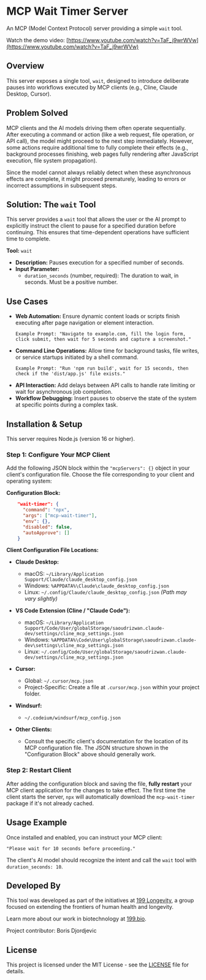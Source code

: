# MCP Wait Timer Server

An MCP (Model Context Protocol) server providing a simple `wait` tool.

Watch the demo video: [https://www.youtube.com/watch?v=TaF_j9wrWVw](https://www.youtube.com/watch?v=TaF_j9wrWVw)

## Overview

This server exposes a single tool, `wait`, designed to introduce deliberate pauses into workflows executed by MCP clients (e.g., Cline, Claude Desktop, Cursor).

## Problem Solved

MCP clients and the AI models driving them often operate sequentially. After executing a command or action (like a web request, file operation, or API call), the model might proceed to the next step immediately. However, some actions require additional time to fully complete their effects (e.g., background processes finishing, web pages fully rendering after JavaScript execution, file system propagation).

Since the model cannot always reliably detect when these asynchronous effects are complete, it might proceed prematurely, leading to errors or incorrect assumptions in subsequent steps.

## Solution: The `wait` Tool

This server provides a `wait` tool that allows the user or the AI prompt to explicitly instruct the client to pause for a specified duration before continuing. This ensures that time-dependent operations have sufficient time to complete.

**Tool:** `wait`
*   **Description:** Pauses execution for a specified number of seconds.
*   **Input Parameter:**
    *   `duration_seconds` (number, required): The duration to wait, in seconds. Must be a positive number.

## Use Cases

*   **Web Automation:** Ensure dynamic content loads or scripts finish executing after page navigation or element interaction.
    ```
    Example Prompt: "Navigate to example.com, fill the login form, click submit, then wait for 5 seconds and capture a screenshot."
    ```
*   **Command Line Operations:** Allow time for background tasks, file writes, or service startups initiated by a shell command.
    ```
    Example Prompt: "Run 'npm run build', wait for 15 seconds, then check if the 'dist/app.js' file exists."
    ```
*   **API Interaction:** Add delays between API calls to handle rate limiting or wait for asynchronous job completion.
*   **Workflow Debugging:** Insert pauses to observe the state of the system at specific points during a complex task.

## Installation & Setup

This server requires Node.js (version 16 or higher).

### Step 1: Configure Your MCP Client

Add the following JSON block within the `"mcpServers": {}` object in your client's configuration file. Choose the file corresponding to your client and operating system:

**Configuration Block:**

```json
    "wait-timer": {
      "command": "npx",
      "args": ["mcp-wait-timer"],
      "env": {},
      "disabled": false,
      "autoApprove": []
    }
```

**Client Configuration File Locations:**

*   **Claude Desktop:**
    *   macOS: `~/Library/Application Support/Claude/claude_desktop_config.json`
    *   Windows: `%APPDATA%\Claude\claude_desktop_config.json`
    *   Linux: `~/.config/Claude/claude_desktop_config.json` *(Path may vary slightly)*

*   **VS Code Extension (Cline / "Claude Code"):**
    *   macOS: `~/Library/Application Support/Code/User/globalStorage/saoudrizwan.claude-dev/settings/cline_mcp_settings.json`
    *   Windows: `%APPDATA%\Code\User\globalStorage\saoudrizwan.claude-dev\settings\cline_mcp_settings.json`
    *   Linux: `~/.config/Code/User/globalStorage/saoudrizwan.claude-dev/settings/cline_mcp_settings.json`

*   **Cursor:**
    *   Global: `~/.cursor/mcp.json`
    *   Project-Specific: Create a file at `.cursor/mcp.json` within your project folder.

*   **Windsurf:**
    *   `~/.codeium/windsurf/mcp_config.json`

*   **Other Clients:**
    *   Consult the specific client's documentation for the location of its MCP configuration file. The JSON structure shown in the "Configuration Block" above should generally work.

### Step 2: Restart Client

After adding the configuration block and saving the file, **fully restart** your MCP client application for the changes to take effect. The first time the client starts the server, `npx` will automatically download the `mcp-wait-timer` package if it's not already cached.

## Usage Example

Once installed and enabled, you can instruct your MCP client:

```
"Please wait for 10 seconds before proceeding."
```

The client's AI model should recognize the intent and call the `wait` tool with `duration_seconds: 10`.

## Developed By

This tool was developed as part of the initiatives at [199 Longevity](https://www.199.company), a group focused on extending the frontiers of human health and longevity.

Learn more about our work in biotechnology at [199.bio](https://www.199.bio).

Project contributor: Boris Djordjevic

## License

This project is licensed under the MIT License - see the [LICENSE](LICENSE) file for details.
